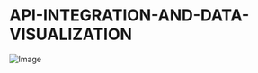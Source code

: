 # API-INTEGRATION-AND-DATA-VISUALIZATION
![Image](https://github.com/user-attachments/assets/e89561d3-cf7d-402e-9b43-e92a21e61682)
